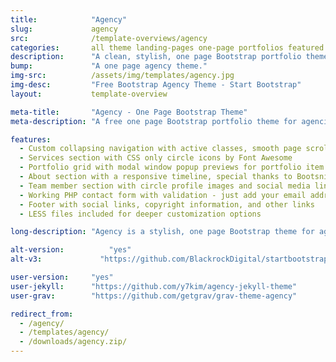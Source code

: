 ```yaml
---
title:            "Agency"
slug:             agency
src:              /template-overviews/agency
categories:       all theme landing-pages one-page portfolios featured popular
description:      "A clean, stylish, one page Bootstrap portfolio theme perfect for your agency or small business."
bump:             "A one page agency theme."
img-src:          /assets/img/templates/agency.jpg
img-desc:         "Free Bootstrap Agency Theme - Start Bootstrap"
layout:           template-overview

meta-title:       "Agency - One Page Bootstrap Theme"
meta-description: "A free one page Bootstrap portfolio theme for agencies. All Start Bootstrap templates are free to download and open source."

features:
  - Custom collapsing navigation with active classes, smooth page scrolling, and responsive fallback stylings
  - Services section with CSS only circle icons by Font Awesome
  - Portfolio grid with modal window popup previews for portfolio item details
  - About section with a responsive timeline, special thanks to Bootsnipp
  - Team member section with circle profile images and social media links
  - Working PHP contact form with validation - just add your email address to the PHP file included
  - Footer with social links, copyright information, and other links
  - LESS files included for deeper customization options

long-description: "Agency is a stylish, one page Bootstrap theme for agencies and small businesses. The design of Agency is based off of the Golden PSD Theme by Mathavan Jaya. You can download the PSD verison of this theme at FreebiesXpress.com."

alt-version:		  "yes"
alt-v3:		        "https://github.com/BlackrockDigital/startbootstrap-agency/archive/v3.3.7+1.zip"

user-version:     "yes"
user-jekyll:      "https://github.com/y7kim/agency-jekyll-theme"
user-grav:        "https://github.com/getgrav/grav-theme-agency"

redirect_from:
  - /agency/
  - /templates/agency/
  - /downloads/agency.zip/
---
```

